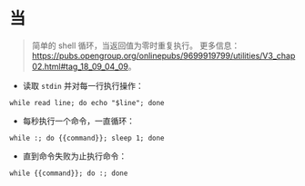 # 当

> 简单的 shell 循环，当返回值为零时重复执行。
> 更多信息：<https://pubs.opengroup.org/onlinepubs/9699919799/utilities/V3_chap02.html#tag_18_09_04_09>。

- 读取 `stdin` 并对每一行执行操作：

`while read line; do echo "$line"; done`

- 每秒执行一个命令，一直循环：

`while :; do {{command}}; sleep 1; done`

- 直到命令失败为止执行命令：

`while {{command}}; do :; done`